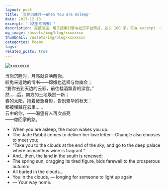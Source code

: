 ```yaml
---
layout: post
title: '当你沉睡时——When You are Asleep'
date: 2017-12-13
excerpt: '（这里写摘要）'
description: 完整描述，用于搜索引擎与社交平台预览，最长 160 字，可与 excerpt 一致
og_image: /assets/img/blog/xxxxxxxx
thumbnail: /assets/img/blog/xxxxxxxx
categories: Poems
tags: 
related_posts: true
---
```


<img src="/assets/img/blog/xxxxxxxx" alt="xxxxxxxx">

当你沉睡时，月亮就召唤醒你。  
皎兔来送她的情书——嫦娥也选择与你幽会；  
“要你去到天边的云彩，前往桂酒飘香的深宫。”  
然……后，南方的土地焕然一新；  
春的太阳，拖着疲惫身影，告别繁华的秋天：  
都被埋藏在云里……  
云中的你，——渴望有人再次点亮  
——你回家的路。

- When you are asleep, the moon wakes you up.
- The Jade Rabbit comes to deliver her love letter—Chang’e also chooses to meet you;
- “Take you to the clouds at the end of the sky, and go to the deep palace where osmanthus wine is fragrant.”
- And…then, the land in the south is renewed;
- The spring sun, dragging its tired figure, bids farewell to the prosperous autumn:
- All buried in the clouds…
- You in the clouds, — longing for someone to light up again
- — Your way home.